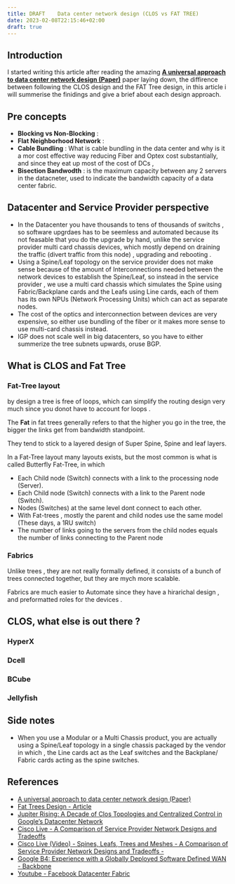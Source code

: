 ```yaml
---
title: DRAFT	Data center network design (CLOS vs FAT TREE)
date: 2023-02-08T22:15:46+02:00
draft: true
---
```


## Introduction

I started writing this article after reading the amazing __[A universal approach to data center network design (Paper)](https://pages.cs.wisc.edu/~akella/papers/univ-dcn.pdf)__ paper laying down, the diffirence between following the CLOS design and the FAT Tree design, in this article i will summerise the finidings and give a brief about each design approach.

## Pre concepts
- **Blocking vs Non-Blocking** : 
- **Flat Neighborhood Network** : 
- **Cable Bundling** : What is cable bundling in the data center and why is it a mor cost effective way reducing Fiber and Optex cost substantially, and since they eat up most of the cost of DCs , 
- **Bisection Bandwodth** :  is the maximum capacity between any 2 servers in the datacneter, used to indicate the bandwidth capacity of a data center fabric.

## Datacenter and Service Provider perspective

- In the Datacenter you have thousands to tens of thousands of switchs , so software upgrdaes has to be seemless and automated because its not feasable that you do the upgrade by hand, unlike the service provider multi card chassis devices, which mostly depend on draining the traffic (divert traffic from this node) , upgrading and rebooting .
- Using a Spine/Leaf topology on the service provider does not make sense because of the amount of Interconnections needed between the network devices to establish the Spine/Leaf, so instead in the service provider , we use a multi card chassis which simulates the Spine using Fabric/Backplane cards and the Leafs using Line cards, each of them has its own NPUs (Network Processing Units) which can act as separate nodes.
- The cost of the optics and interconnection between devices are very expensive, so either use bundling of the fiber or it makes more sense to use multi-card chassis instead.
- IGP does not scale well in big datacenters, so you have to either summerize the tree subnets upwards, oruse BGP.

## What is CLOS and Fat Tree
### Fat-Tree layout

by design a tree is free of loops, which can simplify the routing design very much since you donot have to account for loops .

The __Fat__ in fat trees generally refers to that the higher you go in the tree, the bigger the links get from bandwidth standpoint.

They tend to stick to a layered design of Super Spine, Spine and leaf layers.

In a Fat-Tree layout many layouts exists, but the most common is what is called Butterfly Fat-Tree, in which 
- Each Child node (Switch) connects with a link to the processing node (Server).
- Each Child node (Switch) connects with a link to the Parent node (Switch).
- Nodes (Switches) at the same level dont connect to each other.
- With Fat-trees , mostly the parent and child nodes use the same model (These days, a 1RU switch)
- The number of links going to the servers from the child nodes equals the number of links connecting to the Parent node

### Fabrics

Unlike trees , they are not really formally defined, it consists of a bunch of trees connected together, but they are mych more scalable.

Fabrics are much easier to Automate since they have a hirarichal design , and preformatted roles for the devices .

## CLOS, what else is out there ?
### HyperX
### Dcell
### BCube
### Jellyfish

## Side notes

- When you use a Modular or a Multi Chassis product, you are actually using a Spine/Leaf topology in a single chassis packaged by the vendor in which , the Line cards act as the Leaf switches and the Backplane/ Fabric cards acting as the spine switches.

## References
- [A universal approach to data center network design (Paper)](https://pages.cs.wisc.edu/~akella/papers/univ-dcn.pdf)
- [Fat Trees Design - Article](https://clusterdesign.org/fat-trees/)
- [Jupiter Rising: A Decade of Clos Topologies and Centralized Control in Google’s Datacenter Network](http://rule11.tech/papers/2015-jupiterrising.pdf)
- [Cisco Live - A Comparison of Service Provider Network Designs and Tradeoffs](https://www.ciscolive.com/c/dam/r/ciscolive/apjc/docs/2019/pdf/BRKSPG-2682.pdf)
- [Cisco Live (Video) - Spines, Leafs, Trees and Meshes - A Comparison of Service Provider Network Designs and Tradeoffs -](https://www.ciscolive.com/on-demand/on-demand-details.html?#/video/1636411425379002rkwA)
- [Google B4: Experience with a Globally Deployed Software Defined WAN - Backbone
](https://research.google/pubs/pub41761/)
- [Youtube - Facebook Datacenter Fabric](https://www.youtube.com/watch?v=kcI3fGEait0)
